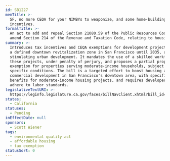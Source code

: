 ```yaml
---
id: SB1227
memTitle: >-
  SF, no more CEQA for your NIMBYs to weaponize, and some home-building
  incentives.
formalTitle: >-
  An act to add and repeal Section 21080.59 of the Public Resources Code, and to
  amend Section 214 of the Revenue and Taxation Code, relating to housing.
summary: >-
  Introduces tax incentives and CEQA exemptions for development projects within
  a defined downtown revitalization zone in San Francisco until 2035, aimed at
  stimulating urban development. It mandates the use of a skilled workforce for
  these projects, under penalty of perjury, and proposes a partial property tax
  exemption for properties serving moderate-income households, subject to
  specific conditions. The bill is a targeted effort to boost housing and
  commercial development in San Francisco's downtown area, with specific
  benefits for moderate-income housing projects, and requires developers to
  adhere to labor standards.
legislativeTextURI: >-
  https://leginfo.legislature.ca.gov/faces/billNavClient.xhtml?bill_id=202320240SB1227
states:
  - California
statuses:
  - Pending
inEffectDate: null
sponsors:
  - Scott Wiener
tags:
  - environmental quality act
  - affordable housing
  - tax exemption
statusSort: 0
---
```

